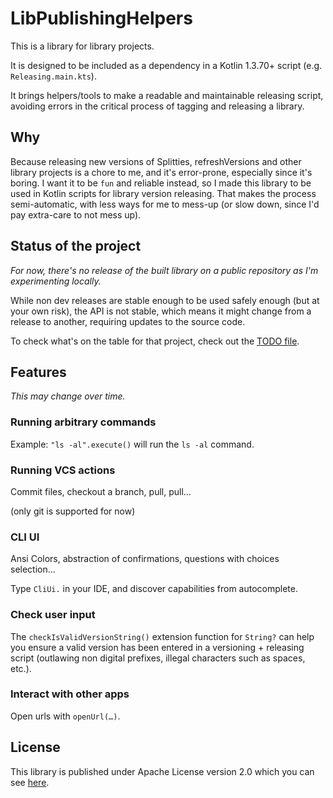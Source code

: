 # LibPublishingHelpers

This is a library for library projects.

It is designed to be included as a dependency in a Kotlin 1.3.70+ script (e.g. `Releasing.main.kts`).

It brings helpers/tools to make a readable and maintainable releasing script, avoiding errors in the critical process of tagging and releasing a library.

## Why

Because releasing new versions of Splitties, refreshVersions and other library projects is a chore to me, and it's error-prone, especially since it's boring.
I want it to be `fun` and reliable instead, so I made this library to be used in Kotlin scripts for library version releasing. That makes the process semi-automatic, with less ways for me to mess-up (or slow down, since I'd pay extra-care to not mess up).

## Status of the project

_For now, there's no release of the built library on a public repository as I'm experimenting locally._

While non dev releases are stable enough to be used safely enough (but at your own risk), the API is not stable, which means it might change from a release to another, requiring updates to the source code.

To check what's on the table for that project, check out the [TODO file](TODO.md).

## Features

_This may change over time._

### Running arbitrary commands

Example: `"ls -al".execute()` will run the `ls -al` command.

### Running VCS actions

Commit files, checkout a branch, pull, pull…

(only git is supported for now)

### CLI UI

Ansi Colors, abstraction of confirmations, questions with choices selection…

Type `CliUi.` in your IDE, and discover capabilities from autocomplete.

### Check user input

The `checkIsValidVersionString()` extension function for `String?` can help you ensure a valid version has been entered in a versioning + releasing script (outlawing non digital prefixes, illegal characters such as spaces, etc.).

### Interact with other apps

Open urls with `openUrl(…)`.

## License

This library is published under Apache License version 2.0 which you can see [here](LICENSE).
